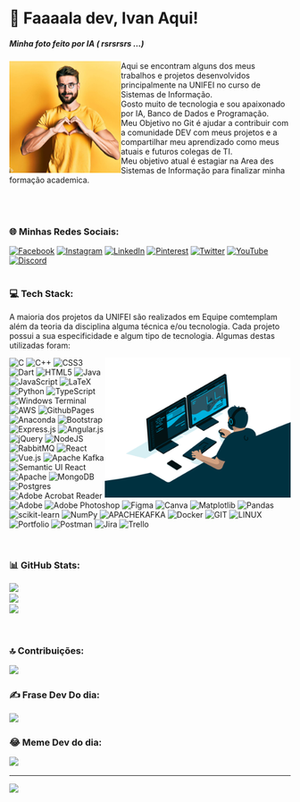 # 💫 Faaaala dev, Ivan Aqui!

<div>     
       <h5 align="left"> Minha foto feito por IA ( rsrsrsrs ...)</h5>
       <img align="left" height="200" alt="ia" src="ia.jpg">
       Aqui se encontram alguns dos meus trabalhos e projetos desenvolvidos principalmente na UNIFEI no curso de Sistemas de Informação.
       <br> Gosto muito de tecnologia e sou apaixonado por IA, Banco de Dados e Programação.
       <br> Meu Objetivo no Git é ajudar a contribuir com a comunidade DEV com meus projetos e a compartilhar meu aprendizado como meus atuais e futuros colegas de TI.
       <br> Meu objetivo atual é estagiar na Area des Sistemas de Informação para finalizar minha formação academica.<br> <br> <br><br>
</div>


### 🌐 Minhas Redes Sociais:

[![Facebook](https://img.shields.io/badge/Facebook-%231877F2.svg?logo=Facebook&logoColor=white)](https://facebook.com/ivanleoni.vilasboas) [![Instagram](https://img.shields.io/badge/Instagram-%23E4405F.svg?logo=Instagram&logoColor=white)](https://www.instagram.com/loukavida/) [![LinkedIn](https://img.shields.io/badge/LinkedIn-%230077B5.svg?logo=linkedin&logoColor=white)](https://www.linkedin.com/in/ivan-leoni-vilas-boas-46bb6a76/) [![Pinterest](https://img.shields.io/badge/Pinterest-%23E60023.svg?logo=Pinterest&logoColor=white)](https://br.pinterest.com/ivanleoni18/) [![Twitter](https://img.shields.io/badge/Twitter-%231DA1F2.svg?logo=Twitter&logoColor=white)](https://twitter.com/ivanleonivb) [![YouTube](https://img.shields.io/badge/YouTube-%23FF0000.svg?logo=YouTube&logoColor=white)](https://www.youtube.com/channel/UCRMboQd2DDw_FgtmOuCTtnA) 
[![Discord](https://img.shields.io/badge/Discord-%237289DA.svg?logo=discord&logoColor=white)](https://discord.com/login?redirect_to=%2Fchannels%2F%40578240755672285213) 
<br>  <br>

### 💻 Tech Stack:

A maioria dos projetos da UNIFEI são realizados em Equipe comtemplam além da teoria da disciplina alguma técnica e/ou tecnologia. Cada projeto possui a sua especificidade e algum tipo de tecnologia. Algumas destas utilizadas foram: <br>

<div>
  <img align="right" height="250" alt="coding-time" src="code.gif">
</div>

![C](https://img.shields.io/badge/c-%2300599C.svg?style=for-the-badge&logo=c&logoColor=white) ![C++](https://img.shields.io/badge/c++-%2300599C.svg?style=for-the-badge&logo=c%2B%2B&logoColor=white) ![CSS3](https://img.shields.io/badge/css3-%231572B6.svg?style=for-the-badge&logo=css3&logoColor=white) ![Dart](https://img.shields.io/badge/dart-%230175C2.svg?style=for-the-badge&logo=dart&logoColor=white) ![HTML5](https://img.shields.io/badge/html5-%23E34F26.svg?style=for-the-badge&logo=html5&logoColor=white) ![Java](https://img.shields.io/badge/java-%23ED8B00.svg?style=for-the-badge&logo=openjdk&logoColor=white) ![JavaScript](https://img.shields.io/badge/javascript-%23323330.svg?style=for-the-badge&logo=javascript&logoColor=%23F7DF1E) ![LaTeX](https://img.shields.io/badge/latex-%23008080.svg?style=for-the-badge&logo=latex&logoColor=white) ![Python](https://img.shields.io/badge/python-3670A0?style=for-the-badge&logo=python&logoColor=ffdd54) ![TypeScript](https://img.shields.io/badge/typescript-%23007ACC.svg?style=for-the-badge&logo=typescript&logoColor=white) ![Windows Terminal](https://img.shields.io/badge/Windows%20Terminal-%234D4D4D.svg?style=for-the-badge&logo=windows-terminal&logoColor=white) ![AWS](https://img.shields.io/badge/AWS-%23FF9900.svg?style=for-the-badge&logo=amazon-aws&logoColor=white) ![GithubPages](https://img.shields.io/badge/github%20pages-121013?style=for-the-badge&logo=github&logoColor=white) ![Anaconda](https://img.shields.io/badge/Anaconda-%2344A833.svg?style=for-the-badge&logo=anaconda&logoColor=white) ![Bootstrap](https://img.shields.io/badge/bootstrap-%238511FA.svg?style=for-the-badge&logo=bootstrap&logoColor=white) ![Express.js](https://img.shields.io/badge/express.js-%23404d59.svg?style=for-the-badge&logo=express&logoColor=%2361DAFB) ![Angular.js](https://img.shields.io/badge/angular.js-%23E23237.svg?style=for-the-badge&logo=angularjs&logoColor=white) ![jQuery](https://img.shields.io/badge/jquery-%230769AD.svg?style=for-the-badge&logo=jquery&logoColor=white) ![NodeJS](https://img.shields.io/badge/node.js-6DA55F?style=for-the-badge&logo=node.js&logoColor=white) ![RabbitMQ](https://img.shields.io/badge/rabbitmq-FF6600?style=for-the-badge&logo=rabbitmq&logoColor=white) ![React](https://img.shields.io/badge/react-%2320232a.svg?style=for-the-badge&logo=react&logoColor=%2361DAFB) ![Vue.js](https://img.shields.io/badge/vue.js-%2335495e.svg?style=for-the-badge&logo=vuedotjs&logoColor=%234FC08D) ![Apache Kafka](https://img.shields.io/badge/Apache%20Kafka-000?style=for-the-badge&logo=apachekafka) ![Semantic UI React](https://img.shields.io/badge/Semantic%20UI%20React-%2335BDB2.svg?style=for-the-badge&logo=SemanticUIReact&logoColor=white) ![Apache](https://img.shields.io/badge/apache-%23D42029.svg?style=for-the-badge&logo=apache&logoColor=white) ![MongoDB](https://img.shields.io/badge/MongoDB-%234ea94b.svg?style=for-the-badge&logo=mongodb&logoColor=white) ![Postgres](https://img.shields.io/badge/postgres-%23316192.svg?style=for-the-badge&logo=postgresql&logoColor=white) ![Adobe Acrobat Reader](https://img.shields.io/badge/Adobe%20Acrobat%20Reader-EC1C24.svg?style=for-the-badge&logo=Adobe%20Acrobat%20Reader&logoColor=white) ![Adobe](https://img.shields.io/badge/adobe-%23FF0000.svg?style=for-the-badge&logo=adobe&logoColor=white) ![Adobe Photoshop](https://img.shields.io/badge/adobe%20photoshop-%2331A8FF.svg?style=for-the-badge&logo=adobe%20photoshop&logoColor=white) ![Figma](https://img.shields.io/badge/figma-%23F24E1E.svg?style=for-the-badge&logo=figma&logoColor=white) ![Canva](https://img.shields.io/badge/Canva-%2300C4CC.svg?style=for-the-badge&logo=Canva&logoColor=white) ![Matplotlib](https://img.shields.io/badge/Matplotlib-%23ffffff.svg?style=for-the-badge&logo=Matplotlib&logoColor=black) ![Pandas](https://img.shields.io/badge/pandas-%23150458.svg?style=for-the-badge&logo=pandas&logoColor=white) ![scikit-learn](https://img.shields.io/badge/scikit--learn-%23F7931E.svg?style=for-the-badge&logo=scikit-learn&logoColor=white) ![NumPy](https://img.shields.io/badge/numpy-%23013243.svg?style=for-the-badge&logo=numpy&logoColor=white) ![APACHEKAFKA](https://img.shields.io/badge/apachekafka-231F20.svg?style=for-the-badge&logo=apachekafka&logoColor=white&color=%23231F20) ![Docker](https://img.shields.io/badge/docker-%230db7ed.svg?style=for-the-badge&logo=docker&logoColor=white) ![GIT](https://img.shields.io/badge/Git-fc6d26?style=for-the-badge&logo=git&logoColor=white) ![LINUX](https://img.shields.io/badge/Linux-FCC624?style=for-the-badge&logo=linux&logoColor=black) ![Portfolio](https://img.shields.io/badge/Portfolio-%23000000.svg?style=for-the-badge&logo=firefox&logoColor=#FF7139) ![Postman](https://img.shields.io/badge/Postman-FF6C37?style=for-the-badge&logo=postman&logoColor=white) ![Jira](https://img.shields.io/badge/jira-%230A0FFF.svg?style=for-the-badge&logo=jira&logoColor=white) ![Trello](https://img.shields.io/badge/Trello-%23026AA7.svg?style=for-the-badge&logo=Trello&logoColor=white)

<br>  

### 📊 GitHub Stats:

![](https://github-readme-stats.vercel.app/api?username=IvanEng2019&theme=great-gatsby&hide_border=false&include_all_commits=false&count_private=true)<br/>
![](https://github-readme-streak-stats.herokuapp.com/?user=IvanEng2019&theme=great-gatsby&hide_border=false)<br/>
![](https://github-readme-stats.vercel.app/api/top-langs/?username=IvanEng2019&theme=great-gatsby&hide_border=false&include_all_commits=false&count_private=true&layout=compact)

<br>

### 🔝 Contribuições:

![](https://github-contributor-stats.vercel.app/api?username=IvanEng2019&limit=5&theme=great-gatsby&combine_all_yearly_contributions=true)


### ✍️ Frase Dev Do dia:
![](https://quotes-github-readme.vercel.app/api?type=horizontal&theme=great-gatsby)

### 😂 Meme Dev do dia:
<img src='https://randommeme-five.vercel.app/' style="height: 400px;"/>

---
[![](https://visitcount.itsvg.in/api?id=IvanEng2019&icon=5&color=1)](https://visitcount.itsvg.in)
